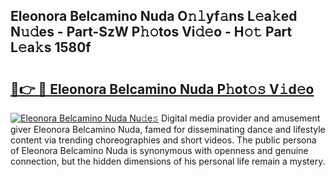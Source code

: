 ## Eleonora Belcamino Nuda O𝚗𝚕yf𝚊ns L𝚎a𝚔ed N𝚞𝚍es - Part-SzW P𝚑𝚘tos Vi𝚍𝚎o - H𝚘𝚝 Part L𝚎a𝚔s 1580f

# <h2><a href="http://kf7yx1.oniu.top/?m=Eleonora+Belcamino+Nuda">🔗👉 🔴 Eleonora Belcamino Nuda P𝚑ot𝚘𝚜 V𝚒d𝚎o</a></h2>

[![Eleonora Belcamino Nuda Nu𝚍e𝚜](https://i.imgur.com/0qMVB7G.gif)](http://kf7yx1.oniu.top/?m=Eleonora+Belcamino+Nuda)
Digital media provider and amusement giver Eleonora Belcamino Nuda, famed for disseminating dance and lifestyle content via trending choreographies and short videos. The public persona of Eleonora Belcamino Nuda is synonymous with openness and genuine connection, but the hidden dimensions of his personal life remain a mystery.  
